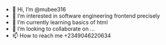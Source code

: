 - 👋 Hi, I’m @mubee316
- 👀 I’m interested in software engineering frontend precisely
- 🌱 I’m currently learning basics of html
- 💞️ I’m looking to collaborate on ...
- 📫 How to reach me  +2349046220634

<!--
mubee316/mubee316 is a ✨ special ✨ repository because its `README.md` (this file) appears on your GitHub profile.
You can click the Preview link to take a look at your changes.
--->
